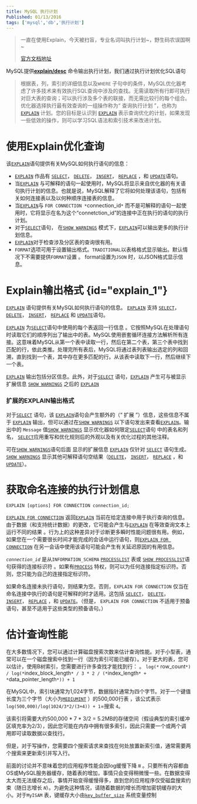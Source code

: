 ```yaml
---
title: MySQL 执行计划
Published: 01/13/2016
tags: ['mysql','db','执行计划']
---
```


> 一直在使用Explain，今天被扫盲，专业名词叫执行计划~，野生码农误国啊~
>
> [官方文档地址](https://dev.mysql.com/doc/refman/5.7/en/execution-plan-information.html)

MySQL提供[**explain/desc**](https://dev.mysql.com/doc/refman/5.7/en/execution-plan-information.html)
命令输出执行计划，我们通过执行计划优化SQL语句

> 根据表，列，索引的详细信息以及`WHERE`
> 子句中的条件，MySQL优化器考虑了许多技术来有效执行SQL查询中涉及的查找。无需读取所有行即可执行对巨大表的查询；可以执行涉及多个表的联接，而无需比较行的每个组合。优化器选择执行最有效查询的一组操作称为“
> 查询执行计划 ”，也称为 [`EXPLAIN`](https://dev.mysql.com/doc/refman/5.7/en/explain.html)
> 计划。您的目标是认识到 [`EXPLAIN`](https://dev.mysql.com/doc/refman/5.7/en/explain.html)
> 表示查询优化的计划，如果发现一些低效的操作，则可以学习SQL语法和索引技术来改进计划。

# 使用Explain优化查询

该[`EXPLAIN`](https://dev.mysql.com/doc/refman/5.7/en/explain.html)语句提供有关MySQL如何执行语句的信息：

- [`EXPLAIN`](https://dev.mysql.com/doc/refman/5.7/en/explain.html)
  作品有 [`SELECT`](https://dev.mysql.com/doc/refman/5.7/en/select.html)， [`DELETE`](https://dev.mysql.com/doc/refman/5.7/en/delete.html)， [`INSERT`](https://dev.mysql.com/doc/refman/5.7/en/insert.html)， [`REPLACE`](https://dev.mysql.com/doc/refman/5.7/en/replace.html)
  ，和 [`UPDATE`](https://dev.mysql.com/doc/refman/5.7/en/update.html)语句。
- 当[`EXPLAIN`](https://dev.mysql.com/doc/refman/5.7/en/explain.html)
  与可解释的语句一起使用时，MySQL将显示来自优化器的有关语句执行计划的信息。也就是说，MySQL解释了它将如何处理该语句，包括有关如何连接表以及以何种顺序连接表的信息。
- 当[`EXPLAIN`](https://dev.mysql.com/doc/refman/5.7/en/explain.html)与 `FOR CONNECTION *`connection_id`*`
  而不是可解释的语句一起使用时，它将显示在名为这个“connetction_id”的连接中正在执行的语句的执行计划。
- 对于[`SELECT`](https://dev.mysql.com/doc/refman/5.7/en/select.html)语句，
  在[`SHOW WARNINGS`](https://dev.mysql.com/doc/refman/5.7/en/show-warnings.html)
  模式下，[`EXPLAIN`](https://dev.mysql.com/doc/refman/5.7/en/explain.html)可以输出更多的执行计划信息。
- [`EXPLAIN`](https://dev.mysql.com/doc/refman/5.7/en/explain.html)对于检查涉及分区表的查询很有用。
- `FORMAT`选项可用于设置输出格式。`TRADITIONAL`以表格格式显示输出。默认情况下不需要提供`FORMAT`设置 。 format设置为`JSON`
  时，以JSON格式显示信息。

# Explain输出格式 {id="explain_1"}

[`EXPLAIN`](https://dev.mysql.com/doc/refman/5.7/en/explain.html)
语句提供有关MySQL如何执行语句的信息。 [`EXPLAIN`](https://dev.mysql.com/doc/refman/5.7/en/explain.html)
支持 [`SELECT`](https://dev.mysql.com/doc/refman/5.7/en/select.html)， [`DELETE`](https://dev.mysql.com/doc/refman/5.7/en/delete.html)， [`INSERT`](https://dev.mysql.com/doc/refman/5.7/en/insert.html)， [`REPLACE`](https://dev.mysql.com/doc/refman/5.7/en/replace.html)
和 [`UPDATE`](https://dev.mysql.com/doc/refman/5.7/en/update.html)语句。

[`EXPLAIN`](https://dev.mysql.com/doc/refman/5.7/en/explain.html)
为[`SELECT`](https://dev.mysql.com/doc/refman/5.7/en/select.html)语句中使用的每个表返回一行信息
。它按照MySQL在处理语句时读取它们的顺序列出了输出中的表。MySQL使用嵌套循环连接方法解析所有连接。这意味着MySQL从第一个表中读取一行，然后在第二个表，第三个表中找到匹配的行，依此类推。处理完所有表后，MySQL将通过表列表输出选定的列和回溯，直到找到一个表，其中存在更多匹配的行。从该表中读取下一行，然后继续下一个表。

[`EXPLAIN`](https://dev.mysql.com/doc/refman/5.7/en/explain.html)
输出包括分区信息。此外，对于[`SELECT`](https://dev.mysql.com/doc/refman/5.7/en/select.html)
语句，[`EXPLAIN`](https://dev.mysql.com/doc/refman/5.7/en/explain.html)
产生可与被显示扩展信息 [`SHOW WARNINGS`](https://dev.mysql.com/doc/refman/5.7/en/show-warnings.html)
之后的 [`EXPLAIN`](https://dev.mysql.com/doc/refman/5.7/en/explain.html)

### 扩展的EXPLAIN输出格式

对于[`SELECT`](https://dev.mysql.com/doc/refman/5.7/en/select.html)
语句，该 [`EXPLAIN`](https://dev.mysql.com/doc/refman/5.7/en/explain.html)语句会产生额外的（“ 扩展
”）信息，这些信息不属于 [`EXPLAIN`](https://dev.mysql.com/doc/refman/5.7/en/explain.html)
输出，但可以通过在[`SHOW WARNINGS`](https://dev.mysql.com/doc/refman/5.7/en/show-warnings.html)
以下语句发出来查看[`EXPLAIN`](https://dev.mysql.com/doc/refman/5.7/en/explain.html)。输出中的 `Message`
值[`SHOW WARNINGS`](https://dev.mysql.com/doc/refman/5.7/en/show-warnings.html)
显示优化器如何限定[`SELECT`](https://dev.mysql.com/doc/refman/5.7/en/select.html)语句
中的表名和列名， [`SELECT`](https://dev.mysql.com/doc/refman/5.7/en/select.html)应用重写和优化规则后的外观以及有关优化过程的其他注释。

可在[`SHOW WARNINGS`](https://dev.mysql.com/doc/refman/5.7/en/show-warnings.html)语句后面
显示的扩展信息 [`EXPLAIN`](https://dev.mysql.com/doc/refman/5.7/en/explain.html)
仅针对 [`SELECT`](https://dev.mysql.com/doc/refman/5.7/en/select.html)
语句生成。 [`SHOW WARNINGS`](https://dev.mysql.com/doc/refman/5.7/en/show-warnings.html)
显示其他可解释语句空结果（[`DELETE`](https://dev.mysql.com/doc/refman/5.7/en/delete.html)， [`INSERT`](https://dev.mysql.com/doc/refman/5.7/en/insert.html)， [`REPLACE`](https://dev.mysql.com/doc/refman/5.7/en/replace.html)
，和 [`UPDATE`](https://dev.mysql.com/doc/refman/5.7/en/update.html)）。

# 获取命名连接的执行计划信息

```
EXPLAIN [options] FOR CONNECTION connection_id;
```

[`EXPLAIN FOR CONNECTION`](https://dev.mysql.com/doc/refman/5.7/en/explain-for-connection.html)
返回[`EXPLAIN`](https://dev.mysql.com/doc/refman/5.7/en/explain.html)
当前在给定连接中用于执行查询的信息。由于数据（和支持统计数据）的更改，它可能会产生与[`EXPLAIN`](https://dev.mysql.com/doc/refman/5.7/en/explain.html)
在等效查询文本上运行不同的结果
。行为上的这种差异对于诊断更多瞬时性能问题很有用。例如，如果您在一个需要很长时间才能完成的会话中运行语句，则[`EXPLAIN FOR CONNECTION`](https://dev.mysql.com/doc/refman/5.7/en/explain-for-connection.html)
在另一会话中使用该语句可能会产生有关延迟原因的有用信息。

*`connection_id`*
是从`INFORMATION_SCHEMA` [`PROCESSLIST`](https://dev.mysql.com/doc/refman/5.7/en/processlist-table.html)
表或 [`SHOW PROCESSLIST`](https://dev.mysql.com/doc/refman/5.7/en/show-processlist.html)语句获得的连接标识符
。如果有[`PROCESS`](https://dev.mysql.com/doc/refman/5.7/en/privileges-provided.html#priv_process)
特权，则可以为任何连接指定标识符。否则，您只能为自己的连接指定标识符。

如果命名连接未执行语句，则结果为空。否则，`EXPLAIN FOR CONNECTION`
仅当在命名连接中执行的语句是可解释的时才适用。这包括 [`SELECT`](https://dev.mysql.com/doc/refman/5.7/en/select.html)， [`DELETE`](https://dev.mysql.com/doc/refman/5.7/en/delete.html)， [`INSERT`](https://dev.mysql.com/doc/refman/5.7/en/insert.html)， [`REPLACE`](https://dev.mysql.com/doc/refman/5.7/en/replace.html)
，和 [`UPDATE`](https://dev.mysql.com/doc/refman/5.7/en/update.html)。（但是， `EXPLAIN FOR CONNECTION`
不适用于预备语句，甚至不适用于这些类型的预备语句。）

# 估计查询性能

在大多数情况下，您可以通过计算磁盘搜索次数来估计查询性能。对于小型表，通常可以在一个磁盘搜索中找到一行（因为索引可能已缓存）。对于更大的表，您可以估计，使用B树索引，您需要进行许多查找才能找到行： 。 `log(*`
row_count`*) / log(*`index_block_length`* / 3 * 2 / (*`index_length`* + *`data_pointer_length`*)) + 1`

在MySQL中，索引块通常为1,024字节，数据指针通常为四个字节。对于一个键值长度为三个字节（大小为[`MEDIUMINT`](https://dev.mysql.com/doc/refman/5.7/en/integer-types.html)
）的500,000行表 ，该公式表示 `log(500,000)/log(1024/3*2/(3+4)) + 1`=搜索 `4`。

该索引将需要大约500,000 * 7 * 3/2 = 5.2MB的存储空间（假设典型的索引缓冲区填充率为2/3），因此您可能在内存中拥有很多索引，因此只需要一个或两个调用即可读取数据以查找行。

但是，对于写操作，您需要四个搜索请求来查找在何处放置新索引值，通常需要两个搜索来更新索引并写入行。

前面的讨论并不意味着您的应用程序性能会因log缓慢下降 *`N`*
。只要所有内容都由OS或MySQL服务器缓存，随着表的增加，事情只会变得稍微慢一些。在数据变得太大而无法缓存之后，事情开始变得缓慢得多，直到您的应用程序仅受磁盘搜索约束（随日志增长
*`N`*）。为避免这种情况，请随着数据的增长而增加密钥缓存的大小。对于`MyISAM`
表，键缓存大小由[`key_buffer_size`](https://dev.mysql.com/doc/refman/5.7/en/server-system-variables.html#sysvar_key_buffer_size)
系统变量控制 